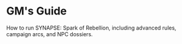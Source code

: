 # GM's Guide

How to run SYNAPSE: Spark of Rebellion, including advanced rules, campaign arcs, and NPC dossiers.